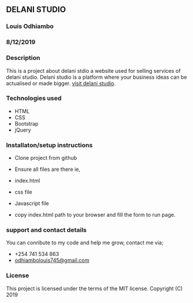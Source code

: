 ## DELANI STUDIO
### Louis Odhiambo
### 8/12/2019

### Description
This is a project about delani stdio a website used for selling services of delani studio. Delani 
studio is a platform where your business ideas can  be actualised or made bigger. [visit delani studio](https://louis-crypto.github.io/delani-studio.github.io/).

### Technologies used
* HTML 
* CSS
* Bootstrap
* jQuery

### Installaton/setup instructions
* Clone project from github
* Ensure all files are there ie, 

* index.html
* css file
* Javascript file

* copy index.html path to your browser and fill the form to run page.

### support and contact details
You can conribute to my code and help me grow, contact me via;
* +254 741 534 863 
* odhiambolouis745@gmail.com

### License
This project is licensed under the terms of the MIT license. Copyright (C) 2019
